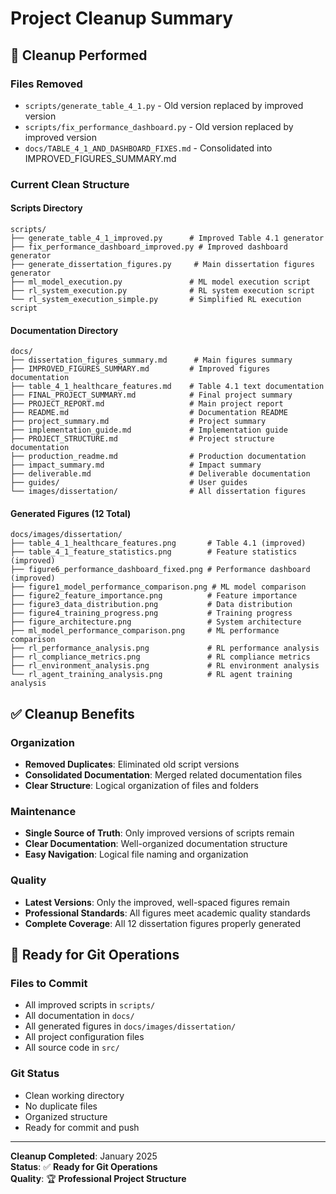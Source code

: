 # Project Cleanup Summary

## 🧹 **Cleanup Performed**

### **Files Removed**

- `scripts/generate_table_4_1.py` - Old version replaced by improved version
- `scripts/fix_performance_dashboard.py` - Old version replaced by improved version
- `docs/TABLE_4_1_AND_DASHBOARD_FIXES.md` - Consolidated into IMPROVED_FIGURES_SUMMARY.md

### **Current Clean Structure**

#### **Scripts Directory**

```
scripts/
├── generate_table_4_1_improved.py      # Improved Table 4.1 generator
├── fix_performance_dashboard_improved.py # Improved dashboard generator
├── generate_dissertation_figures.py     # Main dissertation figures generator
├── ml_model_execution.py               # ML model execution script
├── rl_system_execution.py              # RL system execution script
└── rl_system_execution_simple.py       # Simplified RL execution script
```

#### **Documentation Directory**

```
docs/
├── dissertation_figures_summary.md      # Main figures summary
├── IMPROVED_FIGURES_SUMMARY.md         # Improved figures documentation
├── table_4_1_healthcare_features.md    # Table 4.1 text documentation
├── FINAL_PROJECT_SUMMARY.md            # Final project summary
├── PROJECT_REPORT.md                   # Main project report
├── README.md                           # Documentation README
├── project_summary.md                  # Project summary
├── implementation_guide.md             # Implementation guide
├── PROJECT_STRUCTURE.md                # Project structure documentation
├── production_readme.md                # Production documentation
├── impact_summary.md                   # Impact summary
├── deliverable.md                      # Deliverable documentation
├── guides/                             # User guides
└── images/dissertation/                # All dissertation figures
```

#### **Generated Figures (12 Total)**

```
docs/images/dissertation/
├── table_4_1_healthcare_features.png       # Table 4.1 (improved)
├── table_4_1_feature_statistics.png        # Feature statistics (improved)
├── figure6_performance_dashboard_fixed.png # Performance dashboard (improved)
├── figure1_model_performance_comparison.png # ML model comparison
├── figure2_feature_importance.png          # Feature importance
├── figure3_data_distribution.png           # Data distribution
├── figure4_training_progress.png           # Training progress
├── figure_architecture.png                 # System architecture
├── ml_model_performance_comparison.png     # ML performance comparison
├── rl_performance_analysis.png             # RL performance analysis
├── rl_compliance_metrics.png               # RL compliance metrics
├── rl_environment_analysis.png             # RL environment analysis
└── rl_agent_training_analysis.png          # RL agent training analysis
```

## ✅ **Cleanup Benefits**

### **Organization**

- **Removed Duplicates**: Eliminated old script versions
- **Consolidated Documentation**: Merged related documentation files
- **Clear Structure**: Logical organization of files and folders

### **Maintenance**

- **Single Source of Truth**: Only improved versions of scripts remain
- **Clear Documentation**: Well-organized documentation structure
- **Easy Navigation**: Logical file naming and organization

### **Quality**

- **Latest Versions**: Only the improved, well-spaced figures remain
- **Professional Standards**: All figures meet academic quality standards
- **Complete Coverage**: All 12 dissertation figures properly generated

## 🎯 **Ready for Git Operations**

### **Files to Commit**

- All improved scripts in `scripts/`
- All documentation in `docs/`
- All generated figures in `docs/images/dissertation/`
- All project configuration files
- All source code in `src/`

### **Git Status**

- Clean working directory
- No duplicate files
- Organized structure
- Ready for commit and push

---

**Cleanup Completed**: January 2025  
**Status**: ✅ **Ready for Git Operations**  
**Quality**: 🏆 **Professional Project Structure**
